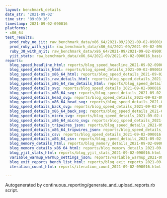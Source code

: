 ```yaml
---
layout: benchmark_details
date_str: '2021-09-02'
time_str: '09:00:16'
timestamp: 2021-09-02-090016
platforms:
- x86_64
test_results:
  prod_ruby_no_jit: raw_benchmark_data/x86_64/2021-09/2021-09-02-090016_basic_benchmark_prod_ruby_no_jit.json
  prod_ruby_with_yjit: raw_benchmark_data/x86_64/2021-09/2021-09-02-090016_basic_benchmark_prod_ruby_with_yjit.json
  ruby_30_with_mjit: raw_benchmark_data/x86_64/2021-09/2021-09-02-090016_basic_benchmark_ruby_30_with_mjit.json
  yjit_stats: raw_benchmark_data/x86_64/2021-09/2021-09-02-090016_basic_benchmark_yjit_stats.json
reports:
  blog_speed_headline_html: reports/blog_speed_headline_2021-09-02-090016.html
  blog_speed_details_html: reports/blog_speed_details_2021-09-02-090016.html
  blog_speed_details_x86_64_html: reports/blog_speed_details_2021-09-02-090016.x86_64.html
  blog_speed_details_raw_details_html: reports/blog_speed_details_2021-09-02-090016.raw_details.html
  blog_speed_details_x86_64_raw_details_html: reports/blog_speed_details_2021-09-02-090016.x86_64.raw_details.html
  blog_speed_details_svg: reports/blog_speed_details_2021-09-02-090016.svg
  blog_speed_details_x86_64_svg: reports/blog_speed_details_2021-09-02-090016.x86_64.svg
  blog_speed_details_head_svg: reports/blog_speed_details_2021-09-02-090016.head.svg
  blog_speed_details_x86_64_head_svg: reports/blog_speed_details_2021-09-02-090016.x86_64.head.svg
  blog_speed_details_back_svg: reports/blog_speed_details_2021-09-02-090016.back.svg
  blog_speed_details_x86_64_back_svg: reports/blog_speed_details_2021-09-02-090016.x86_64.back.svg
  blog_speed_details_micro_svg: reports/blog_speed_details_2021-09-02-090016.micro.svg
  blog_speed_details_x86_64_micro_svg: reports/blog_speed_details_2021-09-02-090016.x86_64.micro.svg
  blog_speed_details_tripwires_json: reports/blog_speed_details_2021-09-02-090016.tripwires.json
  blog_speed_details_x86_64_tripwires_json: reports/blog_speed_details_2021-09-02-090016.x86_64.tripwires.json
  blog_speed_details_csv: reports/blog_speed_details_2021-09-02-090016.csv
  blog_speed_details_x86_64_csv: reports/blog_speed_details_2021-09-02-090016.x86_64.csv
  blog_memory_details_html: reports/blog_memory_details_2021-09-02-090016.html
  blog_memory_details_x86_64_html: reports/blog_memory_details_2021-09-02-090016.x86_64.html
  blog_yjit_stats_html: reports/blog_yjit_stats_2021-09-02-090016.html
  variable_warmup_warmup_settings_json: reports/variable_warmup_2021-09-02-090016.warmup_settings.json
  blog_exit_reports_bench_list_html: reports/blog_exit_reports_2021-09-02-090016.bench_list.html
  iteration_count_html: reports/iteration_count_2021-09-02-090016.html

---
```

Autogenerated by continuous_reporting/generate_and_upload_reports.rb script.
